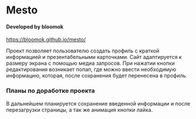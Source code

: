 # Mesto
#### Developed by bloomok

https://bloomok.github.io/mesto/

Проект позволяет пользователю создать профиль с краткой информацией и презентабельными карточками.
Сайт адаптируется к размеру экрана с помощью медиа запросов.
При нажатии кнопки редактирования возникает попап, где можно ввести необходимую информацию,
которая, после сохранения будет перенесена в профиль.

### Планы по доработке проекта

В дальнейшем планируется сохранение введенной информации и после перезагрузки страницы, а так же анимация кнопки лайка.

